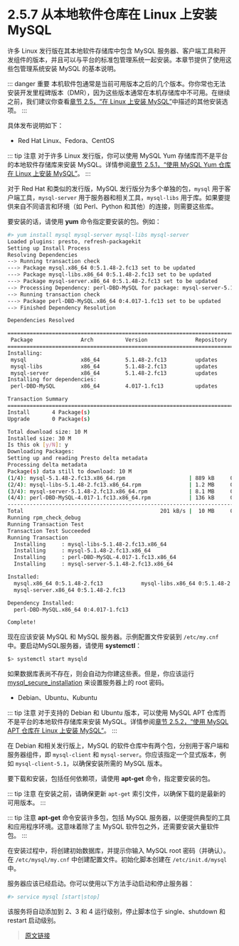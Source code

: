 # 2.5.7 从本地软件仓库在 Linux 上安装 MySQL

许多 Linux 发行版在其本地软件存储库中包含 MySQL 服务器、客户端工具和开发组件的版本，并且可以与平台的标准包管理系统一起安装。本章节提供了使用这些包管理系统安装 MySQL 的基本说明。

::: danger 重要
本机软件包通常是当前可用版本之后的几个版本。你你常也无法安装开发里程碑版本（DMR），因为这些版本通常在本机存储库中不可用。在继续之前，我们建议你查看[章节 2.5，“在 Linux 上安装 MySQL”](/2/2.5/linux-installation)中描述的其他安装选项。
:::

具体发布说明如下：

- Red Hat Linux、Fedora、CentOS

::: tip 注意
对于许多 Linux 发行版，你可以使用 MySQL Yum 存储库而不是平台的本地软件存储库来安装 MySQL。详情参阅[章节 2.5.1，“使用 MySQL Yum 仓库在 Linux 上安装 MySQL”](/2/2.5/2.5.1/linux-installation-yum-repo.html)。
:::

对于 Red Hat 和类似的发行版，MySQL 发行版分为多个单独的包，`mysql` 用于客户端工具，`mysql-server` 用于服务器和相关工具，`mysql-libs` 用于库。如果要提供来自不同语言和环境（如 Perl、Python 和其他）的连接，则需要这些库。

要安装的话，请使用 **yum** 命令指定要安装的包。例如：

```bash
#> yum install mysql mysql-server mysql-libs mysql-server
Loaded plugins: presto, refresh-packagekit
Setting up Install Process
Resolving Dependencies
--> Running transaction check
---> Package mysql.x86_64 0:5.1.48-2.fc13 set to be updated
---> Package mysql-libs.x86_64 0:5.1.48-2.fc13 set to be updated
---> Package mysql-server.x86_64 0:5.1.48-2.fc13 set to be updated
--> Processing Dependency: perl-DBD-MySQL for package: mysql-server-5.1.48-2.fc13.x86_64
--> Running transaction check
---> Package perl-DBD-MySQL.x86_64 0:4.017-1.fc13 set to be updated
--> Finished Dependency Resolution

Dependencies Resolved

================================================================================
 Package               Arch          Version               Repository      Size
================================================================================
Installing:
 mysql                 x86_64        5.1.48-2.fc13         updates        889 k
 mysql-libs            x86_64        5.1.48-2.fc13         updates        1.2 M
 mysql-server          x86_64        5.1.48-2.fc13         updates        8.1 M
Installing for dependencies:
 perl-DBD-MySQL        x86_64        4.017-1.fc13          updates        136 k

Transaction Summary
================================================================================
Install       4 Package(s)
Upgrade       0 Package(s)

Total download size: 10 M
Installed size: 30 M
Is this ok [y/N]: y
Downloading Packages:
Setting up and reading Presto delta metadata
Processing delta metadata
Package(s) data still to download: 10 M
(1/4): mysql-5.1.48-2.fc13.x86_64.rpm                    | 889 kB     00:04
(2/4): mysql-libs-5.1.48-2.fc13.x86_64.rpm               | 1.2 MB     00:06
(3/4): mysql-server-5.1.48-2.fc13.x86_64.rpm             | 8.1 MB     00:40
(4/4): perl-DBD-MySQL-4.017-1.fc13.x86_64.rpm            | 136 kB     00:00
--------------------------------------------------------------------------------
Total                                           201 kB/s |  10 MB     00:52
Running rpm_check_debug
Running Transaction Test
Transaction Test Succeeded
Running Transaction
  Installing     : mysql-libs-5.1.48-2.fc13.x86_64                          1/4
  Installing     : mysql-5.1.48-2.fc13.x86_64                               2/4
  Installing     : perl-DBD-MySQL-4.017-1.fc13.x86_64                       3/4
  Installing     : mysql-server-5.1.48-2.fc13.x86_64                        4/4

Installed:
  mysql.x86_64 0:5.1.48-2.fc13            mysql-libs.x86_64 0:5.1.48-2.fc13
  mysql-server.x86_64 0:5.1.48-2.fc13

Dependency Installed:
  perl-DBD-MySQL.x86_64 0:4.017-1.fc13

Complete!
```

现在应该安装 MySQL 和 MySQL 服务器。示例配置文件安装到 `/etc/my.cnf` 中。要启动MySQL服务器，请使用 **systemctl**：

```bash
$> systemctl start mysqld
```

如果数据库表尚不存在，则会自动为你建这些表。但是，你应该运行 [mysql_secure_installation](/4/4.4/4.4.2/mysql-secure-installation.html) 来设置服务器上的 root 密码。

- Debian、Ubuntu、Kubuntu

::: tip 注意
对于支持的 Debian 和 Ubuntu 版本，可以使用 MySQL APT 仓库而不是平台的本地软件存储库来安装 MySQL。详情参阅[章节 2.5.2，“使用 MySQL APT 仓库在 Linux 上安装 MySQL”](/2/2.5/2.5.1/linux-installation-yum-repo.html)。
:::

在 Debian 和相关发行版上，MySQL 的软件仓库中有两个包，分别用于客户端和服务器组件，即 `mysql-client` 和 `mysql-server`。你应该指定一个显式版本，例如 `mysql-client-5.1`，以确保安装所需的 MySQL 版本。

要下载和安装，包括任何依赖项，请使用 **apt-get** 命令，指定要安装的包。

::: tip 注意
在安装之前，请确保更新 `apt-get` 索引文件，以确保下载的是最新的可用版本。
:::

::: tip 注意
**apt-get** 命令安装许多包，包括 MySQL 服务器，以便提供典型的工具和应用程序环境。这意味着除了主 MySQL 软件包之外，还需要安装大量软件包。
:::

在安装过程中，将创建初始数据库，并提示你输入 MySQL root 密码（并确认）。在 `/etc/mysql/my.cnf` 中创建配置文件。初始化脚本创建在 `/etc/init.d/mysql` 中。

服务器应该已经启动。你可以使用以下方法手动启动和停止服务器：

```bash
#> service mysql [start|stop]
```

该服务将自动添加到 2、3 和 4 运行级别，停止脚本位于 single、shutdown 和 restart 启动级别。

> [原文链接](https://dev.mysql.com/doc/refman/8.0/en/linux-installation-native.html)
